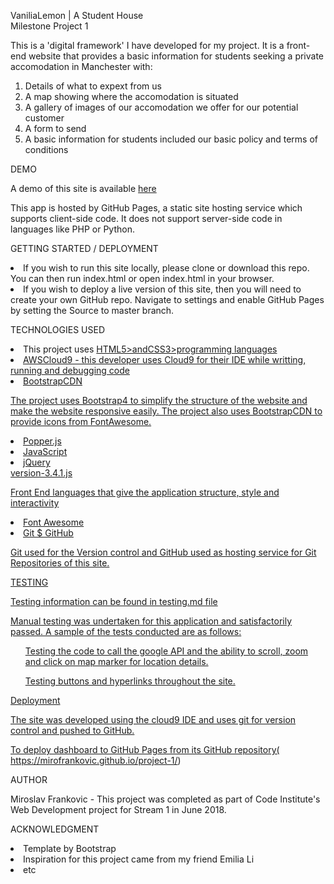 VaniliaLemon | A Student House 
<br />
Milestone Project 1

This is a 'digital framework' I have developed for my project. It is a front-end website that provides a basic information for students seeking a private accomodation in Manchester with:

1. Details of what to expext from us
2. A map showing where the accomodation is situated
3. A gallery of images of our accomodation we offer for our potential customer
4. A form to send
5. A basic information for students included our basic policy and terms of conditions

DEMO <br />

A demo of this site is available <a href="https://mirofrankovic.github.io/project-1/">here</a>

This app is hosted by GitHub Pages, a static site hosting service which supports client-side code. It does not support server-side code in languages like PHP or Python.

GETTING STARTED / DEPLOYMENT <br />

<li>If you wish to run this site locally, please clone or download this repo. You can then run index.html or open index.html in your browser.</li>
<li>If you wish to deploy a live version of this site, then you will need to create your own GitHub repo. Navigate to settings and enable GitHub Pages by setting the Source to master branch.

TECHNOLOGIES USED <br />

<li>This project uses <a href="https://developer.mozilla.org/en-US/docs/Web/Guide/HTML/HTML5">HTML5>and<a href="https://www.w3.org/Style/CSS/">CSS3>programming languages</li>

<li>AWSCloud9 - this developer uses Cloud9 for their IDE while writting, running and debugging code</li>

<li>BootstrapCDN</li>

The project uses Bootstrap4 to simplify the structure of the website and make the website responsive easily. The project also uses BootstrapCDN to provide icons from FontAwesome.

<li>Popper.js</li>



<li>JavaScript</li>



<li>jQuery</li>version-3.4.1.js 

Front End languages that give the application structure, style and interactivity

<li>Font Awesome</li>

<li>Git $ GitHub</li>

Git used for the Version control and GitHub used as hosting service for Git Repositories of this site.

TESTING <br />

Testing information can be found in testing.md file

Manual testing was undertaken for this application and satisfactorily passed. A sample of the tests conducted are as follows:

<ul>Testing the code to call the google API and the ability to scroll, zoom and click on map marker for location details. </ul>
<ul>Testing buttons and hyperlinks throughout the site. </ul>

Deployment <br />

The site was developed using the cloud9 IDE and uses git for version control and pushed to GitHub.

To deploy dashboard to GitHub Pages from its GitHub repository( https://mirofrankovic.github.io/project-1/)

AUTHOR <br />

Miroslav Frankovic - This project was completed as part of Code Institute's Web Development project for Stream 1 in June 2018.

ACKNOWLEDGMENT <br />

<li>Template by Bootstrap</li>
<li>Inspiration for this project came from my friend Emilia Li</li>
<li>etc</li>
